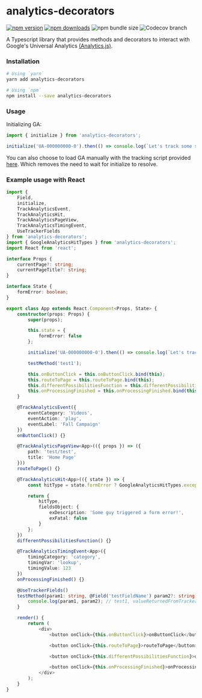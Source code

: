 # analytics-decorators

[![npm version](https://img.shields.io/npm/v/analytics-decorators.svg?style=flat-square)](https://www.npmjs.com/package/analytics-decorators)
[![npm downloads](https://img.shields.io/npm/dm/analytics-decorators.svg?style=flat-square)](https://www.npmjs.com/package/analytics-decorators)
![npm bundle size](https://img.shields.io/bundlephobia/min/analytics-decorators)
![Codecov branch](https://img.shields.io/codecov/c/github/atjeff/analytics-decorators/master)

A Typescript library that provides methods and decorators to interact with Google's Universal Analytics [(Analytics.js)](https://developers.google.com/analytics/devguides/collection/analyticsjs). 

### Installation

```bash
# Using `yarn`
yarn add analytics-decorators

# Using `npm`
npm install --save analytics-decorators
```

### Usage
Initializing GA:
```ts
import { initialize } from 'analytics-decorators';

initialize('UA-000000000-0').then(() => console.log(`Let's track some stuff`));
```

You can also choose to load GA manually with the tracking script provided [here](https://developers.google.com/analytics/devguides/collection/analyticsjs). Which removes the need to wait for initialize to resolve.


### Example usage with React
```ts
import {
    Field,
    initialize,
    TrackAnalyticsEvent,
    TrackAnalyticsHit,
    TrackAnalyticsPageView,
    TrackAnalyticsTimingEvent,
    UseTrackerFields
} from 'analytics-decorators';
import { GoogleAnalyticsHitTypes } from 'analytics-decorators';
import React from 'react';

interface Props {
    currentPage?: string;
    currentPageTitle?: string;
}

interface State {
    formError: boolean;
}

export class App extends React.Component<Props, State> {
    constructor(props: Props) {
        super(props);

        this.state = {
            formError: false
        };

        initialize('UA-000000000-0').then(() => console.log(`Let's track some stuff`));

        testMethod('test1');

        this.onButtonClick = this.onButtonClick.bind(this);
        this.routeToPage = this.routeToPage.bind(this);
        this.differentPossibilitiesFunction = this.differentPossibilitiesFunction.bind(this);
        this.onProcessingFinished = this.onProcessingFinished.bind(this);
    }

    @TrackAnalyticsEvent({
        eventCategory: 'Videos',
        eventAction: 'play',
        eventLabel: 'Fall Campaign'
    })
    onButtonClick() {}

    @TrackAnalyticsPageView<App>(({ props }) => ({
        path: 'test/test',
        title: 'Home Page'
    }))
    routeToPage() {}

    @TrackAnalyticsHit<App>(({ state }) => {
        const hitType = state.formError ? GoogleAnalyticsHitTypes.exception : GoogleAnalyticsHitTypes.event;

        return {
            hitType,
            fieldsObject: {
                exDescription: 'Some guy triggered a form error!',
                exFatal: false
            }
        };
    })
    differentPossibilitiesFunction() {}

    @TrackAnalyticsTimingEvent<App>({
        timingCategory: 'category',
        timingVar: 'lookup',
        timingValue: 123
    })
    onProcessingFinished() {}

    @UseTrackerFields()
    testMethod(param1: string, @Field('testFieldName') param2?: string) {
        console.log(param1, param2); // test1, valueReturnedFromTracker
    }

    render() {
        return (
            <div>
                <button onClick={this.onButtonClick}>onButtonClick</button>

                <button onClick={this.routeToPage}>routeToPage</button>

                <button onClick={this.differentPossibilitiesFunction}>differentPossibilitiesFunction</button>

                <button onClick={this.onProcessingFinished}>onProcessingFinished</button>
            </div>
        );
    }
}
```